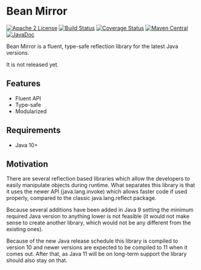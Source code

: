 Bean Mirror
=========

[![Apache 2 License](https://img.shields.io/badge/license-Apache%202-green.svg)](http://www.apache.org/licenses/LICENSE-2.0)
[![Build Status](https://travis-ci.org/Elopteryx/bean-mirror.svg?branch=master)](https://travis-ci.org/Elopteryx/bean-mirror)
[![Coverage Status](https://coveralls.io/repos/github/Elopteryx/bean-mirror/badge.svg?branch=master)](https://coveralls.io/github/Elopteryx/bean-mirror?branch=master)
[![Maven Central](https://maven-badges.herokuapp.com/maven-central/com.github.elopteryx/bean-mirror/badge.svg)](https://maven-badges.herokuapp.com/maven-central/com.github.elopteryx/bean-mirror)
[![JavaDoc](https://img.shields.io/badge/javadoc-n/a-brightgreen.svg)](http://www.javadoc.io/doc/com.github.elopteryx/bean-mirror)

Bean Mirror is a fluent, type-safe reflection library for the latest Java versions.

It is not released yet.

Features
--------
* Fluent API
* Type-safe
* Modularized

Requirements
--------
* Java 10+

Motivation
--------

There are several reflection based libraries which allow the developers to easily manipulate objects
during runtime. What separates this library is that it uses the newer API (java.lang.invoke) which allows
faster code if used properly, compared to the classic java.lang.reflect package.

Because several additions have been added in Java 9 setting the minimum required Java version to anything
lower is not feasible (it would not make sense to create another library, which would not be any different
from the existing ones).

Because of the new Java release schedule this library is compiled to version 10 and newer versions are
expected to be compiled to 11 when it comes out. After that, as Java 11 will be on long-term support the
library should also stay on that.